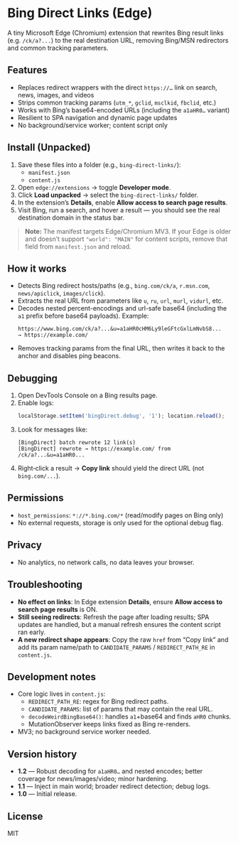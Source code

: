 # Bing Direct Links (Edge)

A tiny Microsoft Edge (Chromium) extension that rewrites Bing result links (e.g. `/ck/a?...`) to the real destination URL, removing Bing/MSN redirectors and common tracking parameters.

## Features
- Replaces redirect wrappers with the direct `https://…` link on search, news, images, and videos
- Strips common tracking params (`utm_*`, `gclid`, `msclkid`, `fbclid`, etc.)
- Works with Bing’s base64-encoded URLs (including the `a1aHR0…` variant)
- Resilient to SPA navigation and dynamic page updates
- No background/service worker; content script only

## Install (Unpacked)
1. Save these files into a folder (e.g., `bing-direct-links/`):
   - `manifest.json`
   - `content.js`
2. Open `edge://extensions` → toggle **Developer mode**.
3. Click **Load unpacked** → select the `bing-direct-links/` folder.
4. In the extension’s **Details**, enable **Allow access to search page results**.
5. Visit Bing, run a search, and hover a result — you should see the real destination domain in the status bar.

> **Note:** The manifest targets Edge/Chromium MV3. If your Edge is older and doesn’t support `"world": "MAIN"` for content scripts, remove that field from `manifest.json` and reload.

## How it works
- Detects Bing redirect hosts/paths (e.g., `bing.com/ck/a`, `r.msn.com`, `news/apiclick`, `images/click`).
- Extracts the real URL from parameters like `u`, `ru`, `url`, `murl`, `vidurl`, etc.
- Decodes nested percent-encodings and url-safe base64 (including the `a1` prefix before base64 payloads). Example:
  ```text
  https://www.bing.com/ck/a?...&u=a1aHR0cHM6Ly9leGFtcGxlLmNvbS8...
  → https://example.com/
  ```
- Removes tracking params from the final URL, then writes it back to the anchor and disables ping beacons.

## Debugging
1. Open DevTools Console on a Bing results page.
2. Enable logs:
   ```js
   localStorage.setItem('bingDirect.debug', '1'); location.reload();
   ```
3. Look for messages like:
   ```
   [BingDirect] batch rewrote 12 link(s)
   [BingDirect] rewrote → https://example.com/ from /ck/a?...&u=a1aHR0...
   ```
4. Right‑click a result → **Copy link** should yield the direct URL (not `bing.com/...`).

## Permissions
- `host_permissions`: `*://*.bing.com/*` (read/modify pages on Bing only)
- No external requests, storage is only used for the optional debug flag.

## Privacy
- No analytics, no network calls, no data leaves your browser.

## Troubleshooting
- **No effect on links**: In Edge extension **Details**, ensure **Allow access to search page results** is ON.
- **Still seeing redirects**: Refresh the page after loading results; SPA updates are handled, but a manual refresh ensures the content script ran early.
- **A new redirect shape appears**: Copy the raw `href` from “Copy link” and add its param name/path to `CANDIDATE_PARAMS` / `REDIRECT_PATH_RE` in `content.js`.

## Development notes
- Core logic lives in `content.js`:
  - `REDIRECT_PATH_RE`: regex for Bing redirect paths.
  - `CANDIDATE_PARAMS`: list of params that may contain the real URL.
  - `decodeWeirdBingBase64()`: handles `a1`+base64 and finds `aHR0` chunks.
  - MutationObserver keeps links fixed as Bing re-renders.
- MV3; no background service worker needed.

## Version history
- **1.2** — Robust decoding for `a1aHR0…` and nested encodes; better coverage for news/images/video; minor hardening.
- **1.1** — Inject in main world; broader redirect detection; debug logs.
- **1.0** — Initial release.

## License
MIT

